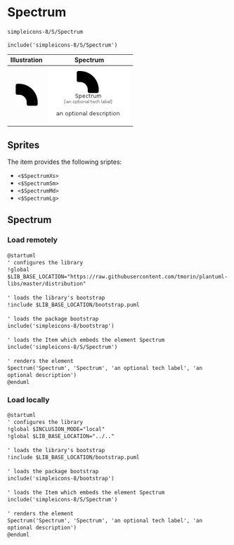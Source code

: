 # Spectrum


```text
simpleicons-8/S/Spectrum
```

```text
include('simpleicons-8/S/Spectrum')
```



| Illustration | Spectrum |
| :---: | :---: |
| ![illustration for Illustration](../../simpleicons-8/S/Spectrum.png) | ![illustration for Spectrum](../../simpleicons-8/S/Spectrum.Local.png) |



## Sprites
The item provides the following sriptes:

- `<$SpectrumXs>`
- `<$SpectrumSm>`
- `<$SpectrumMd>`
- `<$SpectrumLg>`





## Spectrum

### Load remotely
```plantuml
@startuml
' configures the library
!global $LIB_BASE_LOCATION="https://raw.githubusercontent.com/tmorin/plantuml-libs/master/distribution"

' loads the library's bootstrap
!include $LIB_BASE_LOCATION/bootstrap.puml

' loads the package bootstrap
include('simpleicons-8/bootstrap')

' loads the Item which embeds the element Spectrum
include('simpleicons-8/S/Spectrum')

' renders the element
Spectrum('Spectrum', 'Spectrum', 'an optional tech label', 'an optional description')
@enduml
```

### Load locally
```plantuml
@startuml
' configures the library
!global $INCLUSION_MODE="local"
!global $LIB_BASE_LOCATION="../.."

' loads the library's bootstrap
!include $LIB_BASE_LOCATION/bootstrap.puml

' loads the package bootstrap
include('simpleicons-8/bootstrap')

' loads the Item which embeds the element Spectrum
include('simpleicons-8/S/Spectrum')

' renders the element
Spectrum('Spectrum', 'Spectrum', 'an optional tech label', 'an optional description')
@enduml
```

